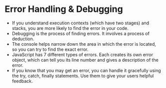 # Error Handling & Debugging
* If you understand execution contexts (which have two
stages) and stacks, you are more likely to find the error
in your code.
* Debugging is the process of finding errors. It involves a
process of deduction.
* The console helps narrow down the area in which the
error is located, so you can try to find the exact error.
* JavaScript has 7 different types of errors. Each creates
its own error object, which can tell you its line number
and gives a description of the error.
* If you know that you may get an error, you can handle
it gracefully using the try, catch, finally statements.
Use them to give your users helpful feedback.
